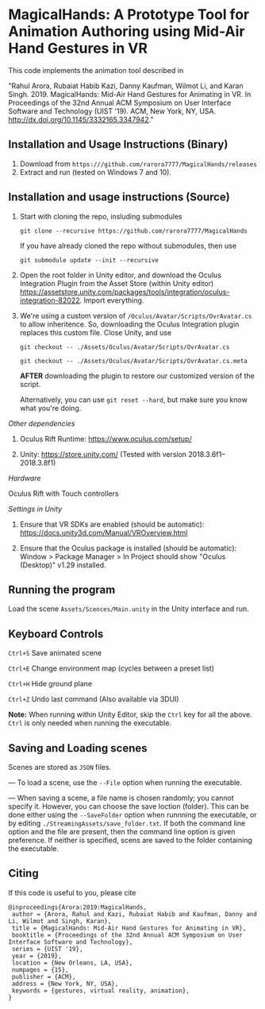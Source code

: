 # MagicalHands: A Prototype Tool for Animation Authoring using Mid-Air Hand Gestures in VR

This code implements the animation tool described in 

"Rahul Arora, Rubaiat Habib Kazi, Danny Kaufman, Wilmot Li, and Karan Singh. 2019. MagicalHands: Mid-Air Hand Gestures for Animating in VR. In Proceedings of the 32nd Annual ACM Symposium on User Interface Software and Technology (UIST '19). ACM, New York, NY, USA. http://dx.doi.org/10.1145/3332165.3347942."

## Installation and Usage Instructions (Binary)
1. Download from `https:///github.com/rarora7777/MagicalHands/releases`
2. Extract and run (tested on Windows 7 and 10).

## Installation and usage instructions (Source)
1. Start with cloning the repo, insluding submodules

   `git clone --recursive https://github.com/rarora7777/MagicalHands`

   If you have already cloned the repo without submodules, then use

   `git submodule update --init --recursive`

2. Open the root folder in Unity editor, and download the Oculus Integration Plugin from the Asset Store (within Unity editor)
   https://assetstore.unity.com/packages/tools/integration/oculus-integration-82022. Import everything.

3. We're using a custom version of `/Oculus/Avatar/Scripts/OvrAvatar.cs` to allow inheritence. So, downloading the Oculus    Integration plugin replaces this custom file. Close Unity, and use

   `git checkout -- ./Assets/Oculus/Avatar/Scripts/OvrAvatar.cs`

   `git checkout -- ./Assets/Oculus/Avatar/Scripts/OvrAvatar.cs.meta`

   **AFTER** downloading the plugin to restore our customized version of the script.

   Alternatively, you can use `git reset --hard`, but make sure you know what you're doing.

*Other dependencies*

1. Oculus Rift Runtime: https://www.oculus.com/setup/

2. Unity: https://store.unity.com/ (Tested with version 2018.3.6f1&ndash;2018.3.8f1)

*Hardware*

Oculus Rift with Touch controllers

*Settings in Unity*

1. Ensure that VR SDKs are enabled (should be automatic): https://docs.unity3d.com/Manual/VROverview.html

2. Ensure that the Oculus package is installed (should be automatic): Window > Package Manager > In Project should show "Oculus (Desktop)" v1.29 installed.

<h2>Running the program</h2>

Load the scene `Assets/Scences/Main.unity` in the Unity interface and run.

<h2>Keyboard Controls</h2>

`Ctrl+S` Save animated scene

`Ctrl+E` Change environment map (cycles between a preset list)

`Ctrl+H` Hide ground plane

`Ctrl+Z` Undo last command (Also available via 3DUI)

**Note:** When running within Unity Editor, skip the `Ctrl` key for all the above. `Ctrl` is only needed when running the executable.

## Saving and Loading scenes

Scenes are stored as `JSON` files.

&mdash; To load a scene, use the `--File` option when running the executable.

&mdash; When saving a scene, a file name is chosen randomly; you cannot specify it. However, you can choose the save loction (folder). This can be done either using the `--SaveFolder` option when runnning the executable, or by editing `./StreamingAssets/save_folder.txt`. If both the command line option and the file are present, then the command line option is given preference. If neither is specified, scens are saved to the folder containing the executable.

## Citing
If this code is useful to you, please cite

```
@inproceedings{Arora:2019:MagicalHands,
 author = {Arora, Rahul and Kazi, Rubaiat Habib and Kaufman, Danny and Li, Wilmot and Singh, Karan},
 title = {MagicalHands: Mid-Air Hand Gestures for Animating in VR},
 booktitle = {Proceedings of the 32nd Annual ACM Symposium on User Interface Software and Technology},
 series = {UIST '19},
 year = {2019},
 location = {New Orleans, LA, USA},
 numpages = {15},
 publisher = {ACM},
 address = {New York, NY, USA},
 keywords = {gestures, virtual reality, animation},
} 
```
